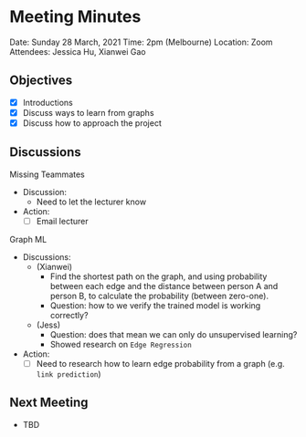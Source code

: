 # Meeting Minutes
Date: Sunday 28 March, 2021
Time: 2pm (Melbourne)
Location: Zoom
Attendees: Jessica Hu, Xianwei Gao

## Objectives
- [x] Introductions
- [x] Discuss ways to learn from graphs
- [x] Discuss how to approach the project

## Discussions

Missing Teammates
- Discussion:
  - Need to let the lecturer know
- Action:
  - [ ] Email lecturer

Graph ML
- Discussions:
  - (Xianwei)
    - Find the shortest path on the graph, and using probability between each edge and the distance between person A and person B, to calculate the probability (between zero-one).
    - Question: how to we verify the trained model is working correctly?
  - (Jess)
    - Question: does that mean we can only do unsupervised learning?
    - Showed research on `Edge Regression`
- Action:
  - [ ] Need to research how to learn edge probability from a graph (e.g. `link prediction`)

## Next Meeting
- TBD
